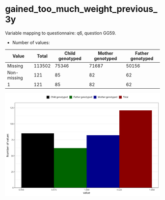 # gained_too_much_weight_previous_3y
Variable mapping to questionnaire: q6, question GG59.
- Number of values:

| Value | Total | Child genotyped | Mother genotyped | Father genotyped |
| ----- | ----- | --------------- | ---------------- | ---------------- |
| Missing | 113502 | 75346 | 71687 | 50156 |
| Non-missing | 121 | 85 | 82 | 62 |
| 1 | 121 | 85 | 82 | 62 |



![](gained_too_much_weight_previous_3y_n.png)



